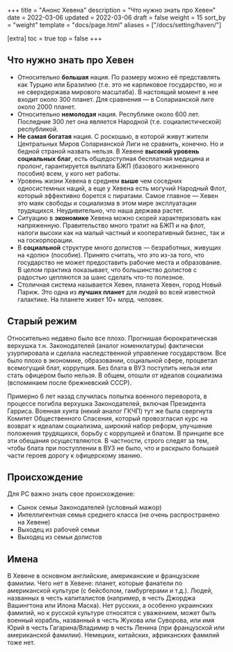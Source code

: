 +++
title = "Анонс Хевена"
description = "Что нужно знать про Хевен"
date = 2022-03-06
updated = 2022-03-06
draft = false
weight = 15
sort_by = "weight"
template = "docs/page.html"
aliases = ["/docs/setting/haven/"]

[extra]
toc = true
top = false
+++ 

## Что нужно знать про Хевен

 - Относительно __большая__ нация. По размеру можно её представлять как Турцию или Бразилию (т.е. это не карликовое государство, но и не сверхдержава мирового масштаба). В настоящий момент в нее входит около 300 планет. Для сравнения — в Соларианской лиге около 2000 планет.
 - Относительно __немолодая__ нация.  Республике около 600 лет. Последние 300 лет она является Народной (т.е. социалистической) республикой.
 - __Не самая богатая__ нация. С роскошью, в которой живут жители Центральных Миров Соларианской Лиги не сравнить, конечно. Но и бедной страной назвать нельзя. В Хевене __высокий уровень социальных благ__, есть общедоступная бесплатная медицина и пролонг, гарантируется выплата БЖП (базового жизненного пособия) всем, у кого нет работы.
 - Уровень жизни Хевена в среднем __выше__ чем соседних односистемных наций, а еще у Хевена есть могучий Народный Флот, который эффективно борется с пиратами. Самое главное — Хевен это маяк свободы и социализма в этом мире эксплуатации трудящихся. Неудивительно, что наша держава растет.
 - Ситуацию в __экономике__ Хевена можно скорей характеризовать как напряженную. Правительство много тратит на БЖП и на флот, налоги высоки как на малый частный и кооперативный бизнес, так и на госкорпорации. 
 - В __социальной__ структуре много долистов — безработных, живущих на «долю» (пособие). Принято считать, что это из-за того, что государство не может предоставить рабочие места и образование. В целом практика показывает, что большинство долистов с радостью цепляются за шанс сделать что-то полезное.
 - Столичная система называется Хевен, планета Хевен, город Новый Париж. Это одна из __лучших планет__ для людей во всей известной галактике. На планете живет 10+ млрд. человек.

 ## Старый режим

 Относительно недавно было все плохо. Прогнишая бюрократическая верхушка т.н. Законодателей (аналог номенклатуры) фактически узурпировала и сделала наследственной управление государством. Все было плохо в экономике, образовании, социальной сфере, процветал всемогущий блат, коррупция. Без блата в ВУЗ поступить нельзя или стать офицером было нельзя. В общем, отошли от идеалов социализма (вспоминаем после брежневский СССР). 

 Примерно 6 лет назад случилась попытка военного переворота, в процессе погибла верхушка Законодателей, включая Президента Гарриса. Военная хунта (некий аналог ГКЧП) тут же была свергнута Комитет Общественного Спасения, который провозгласил курс на возврат к идеалам социализма, широкий набор реформ, улучшение положения трудящихся, борьбу с коррупцией и блатом. В принципе все эти обещания осуществляются. В частности, строго следят за тем, чтобы блата при поступлении в ВУЗ не было, что и раскрыло большей части героев дорогу к офицерскому званию.


## Происхождение

 Для PC важно знать свое происхождение:

  - Сынок семьи Законодателей (условный мажор)
  - Интеллигентная семья среднего класса (не очень распространено на Хевене)
  - Выходец из рабочей семьи
  - Выходец из семьи долистов

## Имена

В Хевене в основном английские, американские и французские фамилии.
Чего нет в Хевене: планет, которые фанатели по американской культуре (с бейсболом, гамбургерами и т.д.). Людей, названных в честь капиталистов (например, в честь Джорджа Вашингтона или Илона Маска).
Нет русских, а особенно украинских фамилий, но к русской культуре относятся с уважением, может быть военный корабль, названный в честь Жукова или Суворова, или имя Юрий в честь Гагарина/Владимир в честь Ленина (при французской или американской фамилии). Немецких, китайских, африканских фамилий тоже нет.